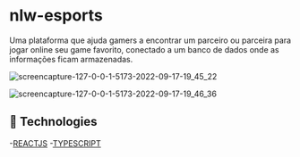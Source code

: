 # nlw-esports

Uma plataforma que ajuda gamers a encontrar um parceiro ou parceira para jogar online seu game favorito, conectado a um banco de dados onde as informações ficam armazenadas.


![screencapture-127-0-0-1-5173-2022-09-17-19_45_22](https://user-images.githubusercontent.com/100982195/190878777-b653e60f-0af5-4ea7-942e-d6b506621f05.png)




![screencapture-127-0-0-1-5173-2022-09-17-19_46_36](https://user-images.githubusercontent.com/100982195/190878789-94ed463e-6320-45ca-b3ea-7f80cb206c07.png)



## 🧪 Technologies

-[REACTJS](https://reactjs.org/)
-[TYPESCRIPT](https://www.typescriptlang.org/)
